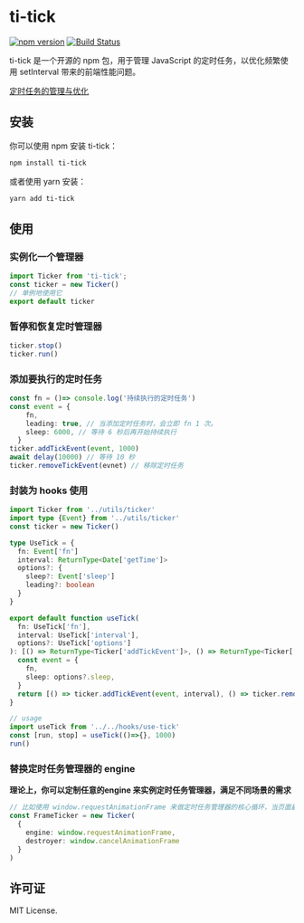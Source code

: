 # ti-tick

[![npm version](https://badge.fury.io/js/ti-tick.svg)](https://badge.fury.io/js/ti-tick)
[![Build Status](https://travis-ci.org/username/ti-tick.svg?branch=master)](https://travis-ci.org/username/ti-tick)

ti-tick 是一个开源的 npm 包，用于管理 JavaScript 的定时任务，以优化频繁使用 setInterval 带来的前端性能问题。

[定时任务的管理与优化](https://github.com/Navi-1993/what-should-i-know/blob/master/front-end/Performance%20Optimization/Optimization%20of%20Scheduled%20Tasks.md)

## 安装

你可以使用 npm 安装 ti-tick：

```bash
npm install ti-tick
```

或者使用 yarn 安装：

```bash
yarn add ti-tick
```

## 使用

### 实例化一个管理器

```ts
import Ticker from 'ti-tick';
const ticker = new Ticker()
// 单例地使用它
export default ticker
```

### 暂停和恢复定时管理器

```ts
ticker.stop()
ticker.run()
```

### 添加要执行的定时任务

```ts
const fn = ()=> console.log('持续执行的定时任务')
const event = {
    fn,
    leading: true, // 当添加定时任务时，会立即 fn 1 次。
    sleep: 6000, // 等待 6 秒后再开始持续执行
  }
ticker.addTickEvent(event, 1000)
await delay(10000) // 等待 10 秒
ticker.removeTickEvent(evnet) // 移除定时任务
```

### 封装为 hooks 使用

```ts
import Ticker from '../utils/ticker'
import type {Event} from '../utils/ticker'
const ticker = new Ticker()

type UseTick = {
  fn: Event['fn']
  interval: ReturnType<Date['getTime']>
  options?: {
    sleep?: Event['sleep']
    leading?: boolean
  }
}

export default function useTick(
  fn: UseTick['fn'],
  interval: UseTick['interval'],
  options?: UseTick['options']
): [() => ReturnType<Ticker['addTickEvent']>, () => ReturnType<Ticker['removeTickEvent']>] {
  const event = {
    fn,
    sleep: options?.sleep,
  }
  return [() => ticker.addTickEvent(event, interval), () => ticker.removeTickEvent(event)]
}

// usage
import useTick from '../../hooks/use-tick'
const [run, stop] = useTick(()=>{}, 1000)
run()
```

### 替换定时任务管理器的 engine
**理论上，你可以定制任意的engine 来实例定时任务管理器，满足不同场景的需求**
```ts
// 比如使用 window.requestAnimationFrame 来做定时任务管理器的核心循环，当页面最小化的时候，定时任务将不会执行。
const FrameTicker = new Ticker(
  {
    engine: window.requestAnimationFrame,
    destroyer: window.cancelAnimationFrame
  }
)
```

## 许可证

MIT License.
